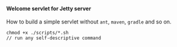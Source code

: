 #### Welcome servlet for Jetty server

How to build a simple servlet without `ant`, `maven`, `gradle` and so on.
```
chmod +x ./scripts/*.sh
// run any self-descriptive command
```
